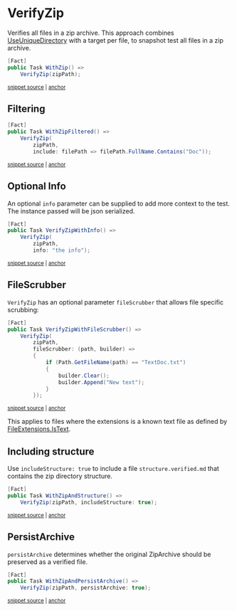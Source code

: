 <!--
GENERATED FILE - DO NOT EDIT
This file was generated by [MarkdownSnippets](https://github.com/SimonCropp/MarkdownSnippets).
Source File: /docs/mdsource/verify-zip.source.md
To change this file edit the source file and then run MarkdownSnippets.
-->

# VerifyZip

Verifies all files in a zip archive. This approach combines [UseUniqueDirectory](/docs/naming.md#useuniquedirectory) with a target per file, to snapshot test all files in a zip archive.

<!-- snippet: VerifyZipXunitV3 -->
<a id='snippet-VerifyZipXunitV3'></a>
```cs
[Fact]
public Task WithZip() =>
    VerifyZip(zipPath);
```
<sup><a href='/src/Verify.XunitV3.Tests/Tests.cs#L148-L154' title='Snippet source file'>snippet source</a> | <a href='#snippet-VerifyZipXunitV3' title='Start of snippet'>anchor</a></sup>
<!-- endSnippet -->


## Filtering

<!-- snippet: VerifyZipFilterXunitV3 -->
<a id='snippet-VerifyZipFilterXunitV3'></a>
```cs
[Fact]
public Task WithZipFiltered() =>
    VerifyZip(
        zipPath,
        include: filePath => filePath.FullName.Contains("Doc"));
```
<sup><a href='/src/Verify.XunitV3.Tests/Tests.cs#L203-L211' title='Snippet source file'>snippet source</a> | <a href='#snippet-VerifyZipFilterXunitV3' title='Start of snippet'>anchor</a></sup>
<!-- endSnippet -->


## Optional Info

An optional `info` parameter can be supplied to add more context to the test. The instance passed will be json serialized.

<!-- snippet: VerifyZipWithInfoXunitV3 -->
<a id='snippet-VerifyZipWithInfoXunitV3'></a>
```cs
[Fact]
public Task VerifyZipWithInfo() =>
    VerifyZip(
        zipPath,
        info: "the info");
```
<sup><a href='/src/Verify.XunitV3.Tests/Tests.cs#L176-L184' title='Snippet source file'>snippet source</a> | <a href='#snippet-VerifyZipWithInfoXunitV3' title='Start of snippet'>anchor</a></sup>
<!-- endSnippet -->


## FileScrubber

`VerifyZip` has an optional parameter `fileScrubber` that allows file specific scrubbing:

<!-- snippet: VerifyZipWithFileScrubberXunitV3 -->
<a id='snippet-VerifyZipWithFileScrubberXunitV3'></a>
```cs
[Fact]
public Task VerifyZipWithFileScrubber() =>
    VerifyZip(
        zipPath,
        fileScrubber: (path, builder) =>
        {
            if (Path.GetFileName(path) == "TextDoc.txt")
            {
                builder.Clear();
                builder.Append("New text");
            }
        });
```
<sup><a href='/src/Verify.XunitV3.Tests/Tests.cs#L186-L201' title='Snippet source file'>snippet source</a> | <a href='#snippet-VerifyZipWithFileScrubberXunitV3' title='Start of snippet'>anchor</a></sup>
<!-- endSnippet -->

This applies to files where the extensions is a known text file as defined by [FileExtensions.IsText](https://github.com/VerifyTests/EmptyFiles#istext).


## Including structure

Use `includeStructure: true` to include a file `structure.verified.md` that contains the zip directory structure.

<!-- snippet: VerifyZipWithStructureXunitV3 -->
<a id='snippet-VerifyZipWithStructureXunitV3'></a>
```cs
[Fact]
public Task WithZipAndStructure() =>
    VerifyZip(zipPath, includeStructure: true);
```
<sup><a href='/src/Verify.XunitV3.Tests/Tests.cs#L160-L166' title='Snippet source file'>snippet source</a> | <a href='#snippet-VerifyZipWithStructureXunitV3' title='Start of snippet'>anchor</a></sup>
<!-- endSnippet -->


## PersistArchive

`persistArchive` determines whether the original ZipArchive should be preserved as a verified file.

<!-- snippet: WithZipAndPersistArchiveV3 -->
<a id='snippet-WithZipAndPersistArchiveV3'></a>
```cs
[Fact]
public Task WithZipAndPersistArchive() =>
    VerifyZip(zipPath, persistArchive: true);
```
<sup><a href='/src/Verify.XunitV3.Tests/Tests.cs#L168-L174' title='Snippet source file'>snippet source</a> | <a href='#snippet-WithZipAndPersistArchiveV3' title='Start of snippet'>anchor</a></sup>
<!-- endSnippet -->
